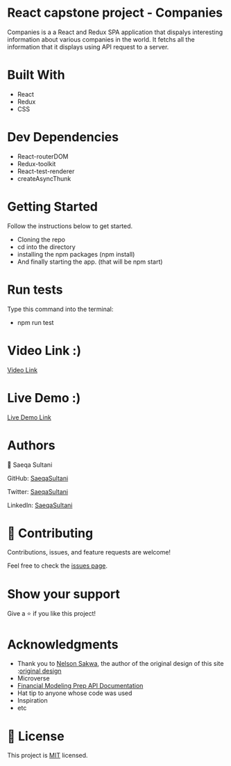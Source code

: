 # React capstone project - Companies
Companies is a a React and Redux SPA application that dispalys interesting information about various companies in the world. It fetchs all the information that it displays using API request to a server.

# Built With
- React
- Redux
- CSS

# Dev Dependencies
- React-routerDOM
- Redux-toolkit
- React-test-renderer
- createAsyncThunk

# Getting Started
  Follow the instructions below to get started.
- Cloning the repo
- cd into the directory
- installing the npm packages (npm install)
- And finally starting the app. (that will be npm start) 

# Run tests
  Type this command into the terminal:
- npm run test

# Video Link :)

[Video Link](https://www.loom.com/share/7ec36e12e80341e295598cdb901ae8d2)


# Live Demo :)

[Live Demo Link](https://companies-site.netlify.app/)

# Authors

👤 Saeqa Sultani

GitHub: [SaeqaSultani](https://github.com/SaeqaSultani)

Twitter: [SaeqaSultani](https://twitter.com/SaeqaSultani)

LinkedIn: [SaeqaSultani](https://www.linkedin.com/in/saeqa-sultani-b41493187/)

# 🤝 Contributing
Contributions, issues, and feature requests are welcome!

Feel free to check the [issues page](https://github.com/SaeqaSultani/react-capstone-project-metrics-webapp/issues).

# Show your support
Give a ⭐️ if you like this project!

# Acknowledgments
- Thank you to [Nelson Sakwa](https://www.behance.net/sakwadesignstudio), the author of the original design of this site :[original design](https://www.behance.net/gallery/31579789/Ballhead-App-(Free-PSDs))
- Microverse
- [Financial Modeling Prep API Documentation](https://site.financialmodelingprep.com/developer/docs/)
- Hat tip to anyone whose code was used
- Inspiration
- etc
# 📝 License
This project is [MIT](https://github.com/SaeqaSultani/capstone-project-/blob/capstone/MIT.md) licensed.
